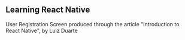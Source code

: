 <h2>Learning React Native</h2>
User Registration Screen produced through the article "Introduction to React Native", by Luiz Duarte 

